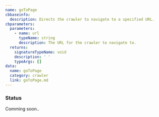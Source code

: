 ```yaml
---
name: goToPage
cbbaseinfo:
  description: Directs the crawler to navigate to a specified URL.
cbparameters:
  parameters:
    - name: url
      typeName: string
      description: The URL for the crawler to navigate to.
  returns:
    signatureTypeName: void
    description: ' '
    typeArgs: []
data:
  name: goToPage
  category: crawler
  link: goToPage.md
---
```

<CBBaseInfo/> 
 <CBParameters/>


### Status 
Comming soon..